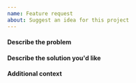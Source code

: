```yaml
---
name: Feature request
about: Suggest an idea for this project
---
```


#### **Describe the problem**

<!-- A clear and concise description of the problem you're looking to solve. -->

#### **Describe the solution you'd like**

<!-- A clear and concise description of what you want to happen. -->

#### **Additional context**

<!-- Add any other context or screenshots about the feature request here. -->
